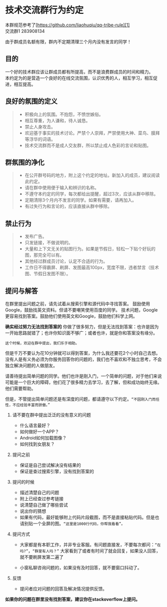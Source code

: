 # 技术交流群行为约定
本群规范参考了[https://github.com/liaohuqiu/qq-tribe-rule][1]  
交流群1 283908134  

由于群成员名额有限，群内不定期清理三个月内没有发言的同学！  

## 目的
一个好的技术群应该让群成员都有所提高，而不是浪费群成员的时间和精力。  
本约定为的是营造一个良好的在线交流氛围，认识优秀的人，相互学习，相互促进，相互提高。

## 良好的氛围的定义

>* 积极向上的氛围。不抱怨，不愤世嫉俗。
>* 相互尊重，为人谦和，待人诚恳。
>* 禁止人身攻击。
>* 欢迎基于事实的技术讨论。严禁个人崇拜，严禁使用大神、菜鸟、膜拜等浮华的词语。
>* 技术交流群而不是成人交友群，所以禁止成人色彩的言论和贴图。

## 群氛围的净化
>* 在公开群号码的地方，附上这个约定的地址。新加入的成员，建议阅读此约定。
>* 请在群中使用便于输入和辨识的名称。
>* 不遵守本约定的同学，每次都给出提醒，超过3次，应该从群中移除。
>* 定期清除3个月内不发言的同学。如果有需要，请再加入。
>* 有过失行为和言论的，应该直接从群中移除。

## 禁止行为
>* 发布广告。
>* 只发链接，不做说明的。
>* 大量和上下文无关的贴图行为。如果是节假日，轻松一下贴个好玩的图，那完全可以有。
>* 其他经过群成员讨论，认定不合适的行为。
>* 工作日不得霸屏、刷屏、发图最高100px，宽度不限，违者禁言（技术图、节假日发图不限）。

## 提问与解答
在群里提出问题之前，请先试着从搜索引擎和源代码中寻找答案。
鼓励使用Google，鼓励找英文资料。但请不要嘲笑使用百度的同学。
技术问题，Google更容易找到答案。鼓励他们使用英文和Google，鼓励他们科学上网。

**确实经过努力无法找到答案的**
    你做了很多努力，但是无法找到答案：也许是因为一开始思路就错了；也许你知识面不够广；或者也许，就是你和答案没有缘分。

    这个时候，欢迎在群中提出，我们乐于相助。

但是千万不要认为花10分钟就可以得到答案，为什么我还要花2个小时自己去想。没有人是有义务必须为你服务回答你的问题的，我们也不喜欢和不独立思考，不会独立解决问题的人做朋友。

请善待提出简单问题的同学。他们也许是刚入门，一个简单的问题，对于他们来说可能是一个巨大的障碍，他们花了很多精力去学习，去了解，但和成功始终无缘。他们需要帮助。

但是，不管提出简单问题还是有深度的问题，都请遵守以下约定。`“不因刚入门而任性，不应经验丰富而骄傲。”`

1.  请不要在群中提出泛泛的没有意义的问题
    * 什么语言最好？
    * 如何做好一个APP？
    * Android如何加载图像？
    * 如何找到女朋友？

2.  提问之前
    * 保证是自己尝试解决没有结果的
    * 保证是查过搜索引擎，没有找到答案的

3.  提问的时候
    * 描述清楚自己的问题
    * 附上已经查过参考链接
    * 说清楚自己做了哪些尝试
    * 说出你的猜想
    * 如果有代码，最好能够附上代码片段截图，而不是直接粘贴代码。但是也请别贴一个全屏的图。`“这里是1000行代码，你帮我看看”。`

4.  提问方式
    * 大家都是有本职工作，并非专业客服。有问题直接发，不要每次都问：`“在吗?”`，`“群里有人吗？”`
        大家看到了或者有时间了就会回复，如果没人回答，就不要刷屏发第二遍了

    * 小窗私聊咨询问题的，如果没有及时回答，就不要窗口抖动了。

5.  反馈
    * 提问者应对问题的回答及解决情况提供反馈。

**如果你的问题在群里没有找到答案，建议你在stackoverflow上提问。**

[1]: https://github.com/liaohuqiu/qq-tribe-rule
